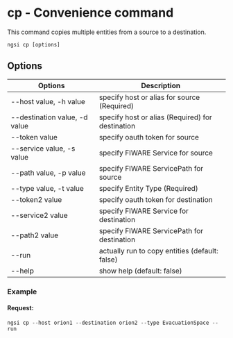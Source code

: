 # cp - Convenience command

This command copies multiple entities from a source to a destination.

```console
ngsi cp [options]
```

## Options

| Options                       | Description                                      |
| ----------------------------- | ------------------------------------------------ |
| --host value, -h value        | specify host or alias for source (Required)      |
| --destination value, -d value | specify host or alias (Required) for destination |
| --token value                 | specify oauth token for source                   |
| --service value, -s value     | specify FIWARE Service for source                |
| --path value, -p value        | specify FIWARE ServicePath for source            |
| --type value, -t value        | specify Entity Type (Required)                   |
| --token2 value                | specify oauth token for destination              |
| --service2 value              | specify FIWARE Service for destination           |
| --path2 value                 | specify FIWARE ServicePath for destination       |
| --run                         | actually run to copy entities (default: false)   |
| --help                        | show help (default: false)                       |

### Example

#### Request:

```console
ngsi cp --host orion1 --destination orion2 --type EvacuationSpace --run
```
